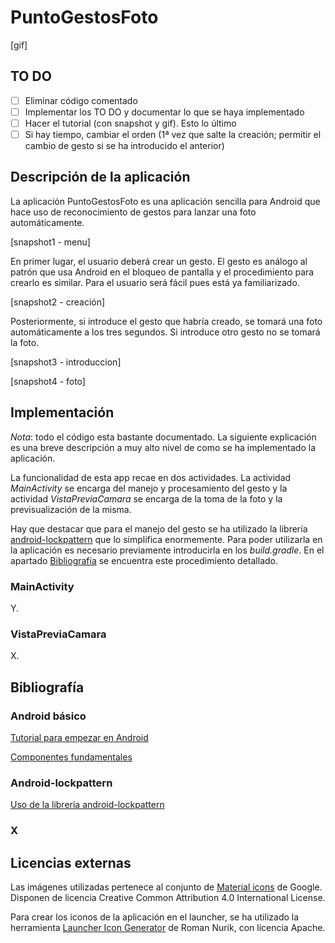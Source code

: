 # PuntoGestosFoto

[gif]

## TO DO

* [ ] Eliminar código comentado
* [ ] Implementar los TO DO y documentar lo que se haya implementado
* [ ] Hacer el tutorial (con snapshot y gif). Esto lo último
* [ ] Si hay tiempo, cambiar el orden (1ª vez que salte la creación; permitir el cambio de gesto si se ha introducido el anterior)

## Descripción de la aplicación

La aplicación PuntoGestosFoto es una aplicación sencilla para Android que hace uso de reconocimiento de gestos para lanzar una foto automáticamente.

[snapshot1 -  menu]

En primer lugar, el usuario deberá crear un gesto. El gesto es análogo al patrón que usa Android en el bloqueo de pantalla y el procedimiento para crearlo es similar. Para el usuario será fácil pues está ya familiarizado.

[snapshot2 - creación]

Posteriormente, si introduce el gesto que habría creado, se tomará una foto automáticamente a los tres segundos. Si introduce otro gesto no se tomará la foto.

[snapshot3 - introduccion]

[snapshot4 - foto]


## Implementación

*Nota*: todo el código esta bastante documentado. La siguiente explicación es una breve descripción a muy alto nivel de como se ha implementado la aplicación.

La funcionalidad de esta app recae en dos actividades. La actividad *MainActivity* se encarga del manejo y procesamiento del gesto y la actividad *VistaPreviaCamara* se encarga de la toma de la foto y la previsualización de la misma.

Hay que destacar que para el manejo del gesto se ha utilizado la librería [android-lockpattern](https://bitbucket.org/haibison/android-lockpattern) que lo simplifica enormemente. Para poder utilizarla en la aplicación es necesario previamente introducirla en los *build.gradle*. En el apartado [Bibliografía](https://github.com/ranea/AppsAndroid/tree/master/PuntoGestosFoto#bibliografía) se encuentra este procedimiento detallado.

### MainActivity

Y.

### VistaPreviaCamara

X.


## Bibliografía

### Android básico

[Tutorial para empezar en Android](http://developer.android.com/training/basics/firstapp/index.html)

[Componentes fundamentales](http://developer.android.com/intl/es/guide/components/fundamentals.html)

### Android-lockpattern

[Uso de la librería android-lockpattern](https://bitbucket.org/haibison/android-lockpattern/wiki/Quick-Use)

### X

[]()


## Licencias externas

Las imágenes utilizadas pertenece al conjunto de [Material icons](https://design.google.com/icons/) de Google. Disponen de licencia Creative Common Attribution 4.0 International License.

Para crear los iconos de la aplicación en el launcher, se ha utilizado la herramienta [Launcher Icon Generator](https://romannurik.github.io/AndroidAssetStudio/icons-launcher.html) de Roman Nurik, con licencia Apache.
